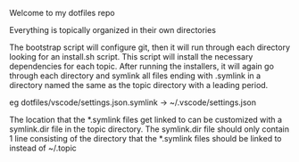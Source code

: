 Welcome to my dotfiles repo

Everything is topically organized in their own directories

The bootstrap script will configure git, then it will run through each
directory looking for an install.sh script. This script will install the
necessary dependencies for each topic. After running the installers, it will
again go through each directory and symlink all files ending with .symlink
in a directory named the same as the topic directory with a leading period.

eg dotfiles/vscode/settings.json.symlink -> ~/.vscode/settings.json

The location that the *.symlink files get linked to can be customized with
a symlink.dir file in the topic directory. The symlink.dir file should only
contain 1 line consisting of the directory that the *.symlink files should
be linked to instead of ~/.topic 

